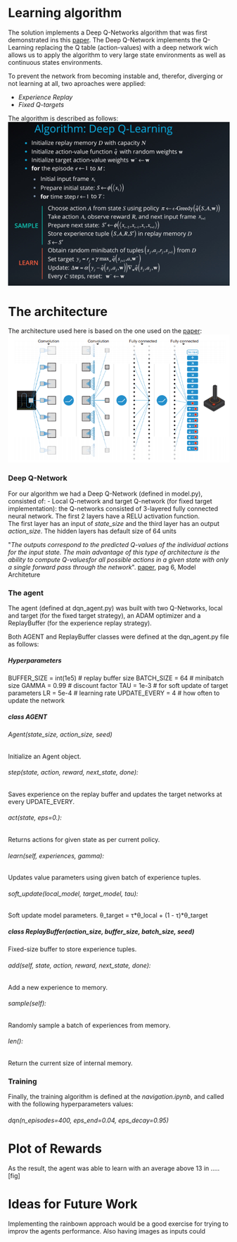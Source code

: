 # Learning algorithm  
The solution implements a Deep Q-Networks algorithm that was first demonstrated ins this [paper](https://storage.googleapis.com/deepmind-media/dqn/DQNNaturePaper.pdf).
The Deep Q-Network implements the Q-Learning replacing the Q table (action-values) with a deep network wich allows us to apply the algorithm to very large state environments as well as continuous states environments.
  
  To prevent the network from becoming instable and, therefor, diverging or not learning at all, two aproaches were applied:
  - *Experience Replay*
  - *Fixed Q-targets*
  
  The algorithm is described as follows:
  ![Algorithm](/images/algorithm.PNG)
  
  
 # The architecture
  The architecture used here is based on the one used on the [paper](https://storage.googleapis.com/deepmind-media/dqn/DQNNaturePaper.pdf):
  ![Architecture](/images/architecturePNG.PNG)
  
 ### Deep Q-Network  
 For our algorithm we had a Deep Q-Network (defined in model.py), consisted of:
    - Local Q-network and target Q-network (for fixed target implementation): the Q-networks consisted of 3-layered fully connected neural network. The first 2 layers have a RELU activation function.   
    The first layer has an input of _state_size_ and the third layer has an output _action_size_. The hidden layers has default size of 64 units 
  
"_The outputs correspond to the predicted Q-values of the individual actions for the input state. The main advantage of this type of architecture is the ability to compute Q-valuesfor all possible actions in a given state with only a single forward pass through the network_". [paper](https://storage.googleapis.com/deepmind-media/dqn/DQNNaturePaper.pdf), pag 6, Model Architeture

  ### The agent   
  The agent (defined at dqn_agent.py) was built with two Q-Networks, local and target (for the fixed target strategy), an ADAM optimizer and a ReplayBuffer (for the experience replay strategy).
     
  Both AGENT and ReplayBuffer classes were defined at the dqn_agent.py file as follows:   
  ##### *Hyperparameters*
  BUFFER_SIZE = int(1e5)  # replay buffer size
  BATCH_SIZE = 64         # minibatch size
  GAMMA = 0.99            # discount factor
  TAU = 1e-3              # for soft update of target parameters
  LR = 5e-4               # learning rate 
  UPDATE_EVERY = 4        # how often to update the network
    
  ##### class AGENT   
  ###### *Agent(state_size, action_size, seed)*  
  Initialize an Agent object.  

  ###### *step*(state, action, reward, next_state, done):
  Saves experience on the replay buffer and updates the target networks at every UPDATE_EVERY.
      
  ###### *act*(state, eps=0.):
  Returns actions for given state as per current policy.
  
  ###### *learn*(self, experiences, gamma):
  Updates value parameters using given batch of experience tuples.
  
  ###### *soft_update*(local_model, target_model, tau):
  Soft update model parameters.
        θ_target = τ*θ_local + (1 - τ)*θ_target  
        
          
  ##### *class ReplayBuffer*(action_size, buffer_size, batch_size, seed)  
  Fixed-size buffer to store experience tuples.  
      
  ###### *add*(self, state, action, reward, next_state, done):  
  Add a new experience to memory.  
      
  ###### *sample*(self):  
  Randomly sample a batch of experiences from memory.  
    
  ###### *len*():  
  Return the current size of internal memory.
    
      
   ### Training
   Finally, the training algorithm is defined at the *navigation.ipynb*, and called with the following hyperparameters values:  
   ###### *dqn*(n_episodes=400, eps_end=0.04, eps_decay=0.95)
   
   # Plot of Rewards
   As the result, the agent was able to learn with an average above 13 in .....   
   [fig]
   
   # Ideas for Future Work
   Implementing the rainbown approach would be a good exercise for trying to improv the agents performance. Also having images as inputs could 
